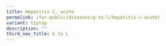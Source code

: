 ```yaml
---
title: Hepatitis C, acute
permalink: /for-public/diseases/g-to-l/hepatitis-c-acute/
variant: tiptap
description: ""
third_nav_title: G to L
---
```

